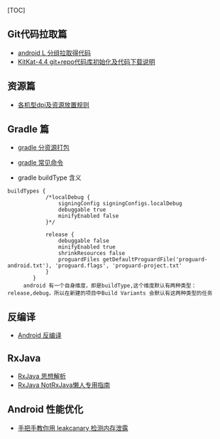 [TOC]
## Git代码拉取篇
* [android L 分组拉取得代码](http://redmine.meizu.com/documents/662)
* [KitKat-4.4 git+repo代码库初始化及代码下载说明](http://redmine.meizu.com/news/21)

## 资源篇
* [各机型dpi及资源放置规则](http://redmine.meizu.com/documents/202)


## Gradle 篇
* [gradle 分资源打包](http://redmine.meizu.com/documents/804)
* [gradle 常见命令](http://redmine.meizu.com/documents/423)

* gradle buildType 含义
```
buildTypes {
            /*localDebug {
                signingConfig signingConfigs.localDebug
                debuggable true
                minifyEnabled false
            }*/

            release {
                debuggable false
                minifyEnabled true
                shrinkResources false
                proguardFiles getDefaultProguardFile('proguard-android.txt'), 'proguard.flags', 'proguard-project.txt'
            }
        }
     android 有一个自身维度，即是buildType,这个维度默认有两种类型：release,debug，所以在新建的项目中Build Variants 会默认有这两种类型的任务
```


## 反编译
* [Android 反编译](http://blog.csdn.net/vipzjyno1/article/details/21039349)



## RxJava
* [RxJava 思想解析](http://yarikx.github.io/NotRxJava/)
* [RxJava NotRxJava懒人专用指南](http://www.open-open.com/lib/view/open1430966996335.html)


## Android 性能优化
* [手把手教你用 leakcanary 检测内存泄露](http://www.liaohuqiu.net/cn/posts/leak-canary/)
